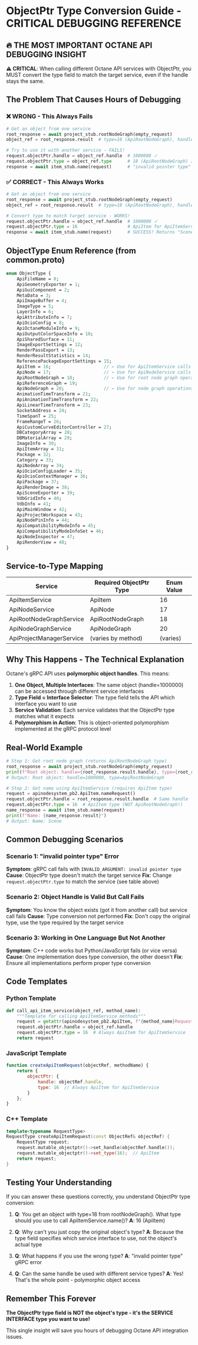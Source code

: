 # ObjectPtr Type Conversion Guide - CRITICAL DEBUGGING REFERENCE

## 🔥 THE MOST IMPORTANT OCTANE API DEBUGGING INSIGHT

**⚠️ CRITICAL**: When calling different Octane API services with ObjectPtr, you MUST convert the type field to match the target service, even if the handle stays the same.

## The Problem That Causes Hours of Debugging

### ❌ WRONG - This Always Fails
```python
# Get an object from one service
root_response = await project_stub.rootNodeGraph(empty_request)
object_ref = root_response.result  # type=18 (ApiRootNodeGraph), handle=1000000

# Try to use it with another service - FAILS!
request.objectPtr.handle = object_ref.handle  # 1000000 ✓
request.objectPtr.type = object_ref.type      # 18 (ApiRootNodeGraph) ❌
response = await item_stub.name(request)      # "invalid pointer type" ERROR!
```

### ✅ CORRECT - This Always Works
```python
# Get an object from one service
root_response = await project_stub.rootNodeGraph(empty_request)
object_ref = root_response.result  # type=18 (ApiRootNodeGraph), handle=1000000

# Convert type to match target service - WORKS!
request.objectPtr.handle = object_ref.handle  # 1000000 ✓
request.objectPtr.type = 16                   # ApiItem for ApiItemService ✓
response = await item_stub.name(request)      # SUCCESS! Returns "Scene"
```

## ObjectType Enum Reference (from common.proto)

```proto
enum ObjectType {
    ApiFileName = 0;
    ApiGeometryExporter = 1;
    ApiGuiComponent = 2;
    MetaData = 3;
    ApiImageBuffer = 4;
    ImageType = 5;
    LayerInfo = 6;
    ApiAttributeInfo = 7;
    ApiOcioConfig = 8;
    ApiOctaneModuleInfo = 9;
    ApiOutputColorSpaceInfo = 10;
    ApiSharedSurface = 11;
    ImageExportSettings = 12;
    RenderPassExport = 13;
    RenderResultStatistics = 14;
    ReferencePackageExportSettings = 15;
    ApiItem = 16;                    // ← Use for ApiItemService calls
    ApiNode = 17;                    // ← Use for ApiNodeService calls
    ApiRootNodeGraph = 18;           // ← Use for root node graph operations
    ApiReferenceGraph = 19;
    ApiNodeGraph = 20;               // ← Use for node graph operations
    AnimationTimeTransform = 21;
    ApiAnimationTimeTransform = 22;
    ApiLinearTimeTransform = 23;
    SocketAddress = 24;
    TimeSpanT = 25;
    FrameRangeT = 26;
    ApiCustomCurveEditorController = 27;
    DBCategoryArray = 28;
    DBMaterialArray = 29;
    ImageInfo = 30;
    ApiItemArray = 31;
    Package = 32;
    Category = 33;
    ApiNodeArray = 34;
    ApiOcioConfigLoader = 35;
    ApiOcioContextManager = 36;
    ApiPackage = 37;
    ApiRenderImage = 38;
    ApiSceneExporter = 39;
    VdbGridInfo = 40;
    VdbInfo = 41;
    ApiMainWindow = 42;
    ApiProjectWorkspace = 43;
    ApiNodePinInfo = 44;
    ApiCompatibilityModeInfo = 45;
    ApiCompatibilityModeInfoSet = 46;
    ApiNodeInspector = 47;
    ApiRenderView = 48;
}
```

## Service-to-Type Mapping

| Service | Required ObjectPtr Type | Enum Value |
|---------|------------------------|------------|
| ApiItemService | ApiItem | 16 |
| ApiNodeService | ApiNode | 17 |
| ApiRootNodeGraphService | ApiRootNodeGraph | 18 |
| ApiNodeGraphService | ApiNodeGraph | 20 |
| ApiProjectManagerService | (varies by method) | (varies) |

## Why This Happens - The Technical Explanation

Octane's gRPC API uses **polymorphic object handles**. This means:

1. **One Object, Multiple Interfaces**: The same object (handle=1000000) can be accessed through different service interfaces
2. **Type Field = Interface Selector**: The type field tells the API which interface you want to use
3. **Service Validation**: Each service validates that the ObjectPtr type matches what it expects
4. **Polymorphism in Action**: This is object-oriented polymorphism implemented at the gRPC protocol level

## Real-World Example

```python
# Step 1: Get root node graph (returns ApiRootNodeGraph type)
root_response = await project_stub.rootNodeGraph(empty_request)
print(f"Root object: handle={root_response.result.handle}, type={root_response.result.type}")
# Output: Root object: handle=1000000, type=ApiRootNodeGraph

# Step 2: Get name using ApiItemService (requires ApiItem type)
request = apinodesystem_pb2.ApiItem.nameRequest()
request.objectPtr.handle = root_response.result.handle  # Same handle
request.objectPtr.type = 16  # ApiItem type (NOT ApiRootNodeGraph!)
name_response = await item_stub.name(request)
print(f"Name: {name_response.result}")
# Output: Name: Scene
```

## Common Debugging Scenarios

### Scenario 1: "invalid pointer type" Error
**Symptom**: gRPC call fails with `INVALID_ARGUMENT: invalid pointer type`
**Cause**: ObjectPtr type doesn't match the target service
**Fix**: Change `request.objectPtr.type` to match the service (see table above)

### Scenario 2: Object Handle is Valid But Call Fails
**Symptom**: You know the object exists (got it from another call) but service call fails
**Cause**: Type conversion not performed
**Fix**: Don't copy the original type, use the type required by the target service

### Scenario 3: Working in One Language But Not Another
**Symptom**: C++ code works but Python/JavaScript fails (or vice versa)
**Cause**: One implementation does type conversion, the other doesn't
**Fix**: Ensure all implementations perform proper type conversion

## Code Templates

### Python Template
```python
def call_api_item_service(object_ref, method_name):
    """Template for calling ApiItemService methods"""
    request = getattr(apinodesystem_pb2.ApiItem, f"{method_name}Request")()
    request.objectPtr.handle = object_ref.handle
    request.objectPtr.type = 16  # Always ApiItem for ApiItemService
    return request
```

### JavaScript Template
```javascript
function createApiItemRequest(objectRef, methodName) {
    return {
        objectPtr: {
            handle: objectRef.handle,
            type: 16  // Always ApiItem for ApiItemService
        }
    };
}
```

### C++ Template
```cpp
template<typename RequestType>
RequestType createApiItemRequest(const ObjectRef& objectRef) {
    RequestType request;
    request.mutable_objectptr()->set_handle(objectRef.handle());
    request.mutable_objectptr()->set_type(16);  // ApiItem
    return request;
}
```

## Testing Your Understanding

If you can answer these questions correctly, you understand ObjectPtr type conversion:

1. **Q**: You get an object with type=18 from rootNodeGraph(). What type should you use to call ApiItemService.name()?
   **A**: 16 (ApiItem)

2. **Q**: Why can't you just copy the original object's type?
   **A**: Because the type field specifies which service interface to use, not the object's actual type

3. **Q**: What happens if you use the wrong type?
   **A**: "invalid pointer type" gRPC error

4. **Q**: Can the same handle be used with different service types?
   **A**: Yes! That's the whole point - polymorphic object access

## Remember This Forever

**The ObjectPtr type field is NOT the object's type - it's the SERVICE INTERFACE type you want to use!**

This single insight will save you hours of debugging Octane API integration issues.